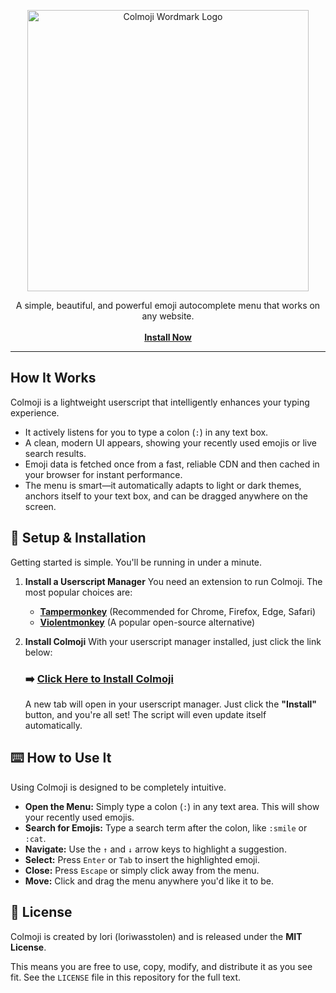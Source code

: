 <p align="center">
  <img src="https://i.imgur.com/EmperhW.png" alt="Colmoji Wordmark Logo" width="450">
</p>

<p align="center">
  A simple, beautiful, and powerful emoji autocomplete menu that works on any website.
  <br><br>
  <a href="https://github.com/loriwasstolen/Colmoji/raw/main/colmoji.user.js"><strong>Install Now</strong></a>
</p>

---

## How It Works

Colmoji is a lightweight userscript that intelligently enhances your typing experience.

-   It actively listens for you to type a colon (`:`) in any text box.
-   A clean, modern UI appears, showing your recently used emojis or live search results.
-   Emoji data is fetched once from a fast, reliable CDN and then cached in your browser for instant performance.
-   The menu is smart—it automatically adapts to light or dark themes, anchors itself to your text box, and can be dragged anywhere on the screen.

## 🚀 Setup & Installation

Getting started is simple. You'll be running in under a minute.

1.  **Install a Userscript Manager**
    You need an extension to run Colmoji. The most popular choices are:
    -   [**Tampermonkey**](https://www.tampermonkey.net/) (Recommended for Chrome, Firefox, Edge, Safari)
    -   [**Violentmonkey**](https://violentmonkey.github.io/) (A popular open-source alternative)

2.  **Install Colmoji**
    With your userscript manager installed, just click the link below:

    ### ➡️ [**Click Here to Install Colmoji**](https://github.com/loriwasstolen/Colmoji/raw/main/colmoji.user.js)

    A new tab will open in your userscript manager. Just click the **"Install"** button, and you're all set! The script will even update itself automatically.

## ⌨️ How to Use It

Using Colmoji is designed to be completely intuitive.

-   **Open the Menu:** Simply type a colon (`:`) in any text area. This will show your recently used emojis.
-   **Search for Emojis:** Type a search term after the colon, like `:smile` or `:cat`.
-   **Navigate:** Use the `↑` and `↓` arrow keys to highlight a suggestion.
-   **Select:** Press `Enter` or `Tab` to insert the highlighted emoji.
-   **Close:** Press `Escape` or simply click away from the menu.
-   **Move:** Click and drag the menu anywhere you'd like it to be.

## 📄 License

Colmoji is created by lori (loriwasstolen) and is released under the **MIT License**.

This means you are free to use, copy, modify, and distribute it as you see fit. See the `LICENSE` file in this repository for the full text.
